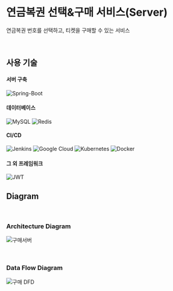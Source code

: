# 연금복권 선택&구매 서비스(Server)

연금복권 번호를 선택하고, 티켓을 구매할 수 있는 서비스

</br>

## 사용 기술

#### 서버 구축
![Spring-Boot](https://img.shields.io/badge/spring--boot-%236DB33F.svg?style=for-the-badge&logo=springboot&logoColor=white)


#### 데이터베이스
![MySQL](https://img.shields.io/badge/mysql-4479A1.svg?style=for-the-badge&logo=mysql&logoColor=white)
![Redis](https://img.shields.io/badge/redis-%23DD0031.svg?style=for-the-badge&logo=redis&logoColor=white)

#### CI/CD
![Jenkins](https://img.shields.io/badge/jenkins-%232C5263.svg?style=for-the-badge&logo=jenkins&logoColor=white)
![Google Cloud](https://img.shields.io/badge/GoogleCloud-%234285F4.svg?style=for-the-badge&logo=google-cloud&logoColor=white)
![Kubernetes](https://img.shields.io/badge/kubernetes-%23326ce5.svg?style=for-the-badge&logo=kubernetes&logoColor=white)
![Docker](https://img.shields.io/badge/docker-%230db7ed.svg?style=for-the-badge&logo=docker&logoColor=white)


#### 그 외 프레임워크
![JWT](https://img.shields.io/badge/JWT-black?style=for-the-badge&logo=JSON%20web%20tokens)


## Diagram
</br>

### Architecture Diagram
![구매서버](https://github.com/encore-full-stack-5/NODAJI_Pension_Buy_BE/assets/92596263/59e86811-de82-4f4a-8e08-898e8b6ff300)

</br>

### Data Flow Diagram
![구매 DFD](https://github.com/encore-full-stack-5/NODAJI_Pension_Buy_BE/assets/92596263/562a7a70-90a2-4d72-845a-c9816695629a)

</br>


